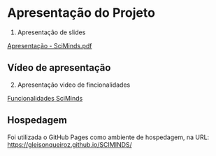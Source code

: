 # Apresentação do Projeto
1. Apresentação de slides

[Apresentação - SciMinds.pdf](https://github.com/ICEI-PUC-Minas-PMV-ADS/pmv-ads-2023-2-e1-proj-web-t14-sciminds/blob/main/documentos/img/ScimindsPDF.pdf)


## Vídeo de apresentação
2. Apresentação video de fincionalidades

[Funcionalidades SciMinds](https://www.youtube.com/watch?v=vLROVrpfjm0&ab_channel=GleisonOliveira)

## Hospedagem

Foi utilizada o GitHub Pages como ambiente de hospedagem, na URL: https://gleisonqueiroz.github.io/SCIMINDS/
